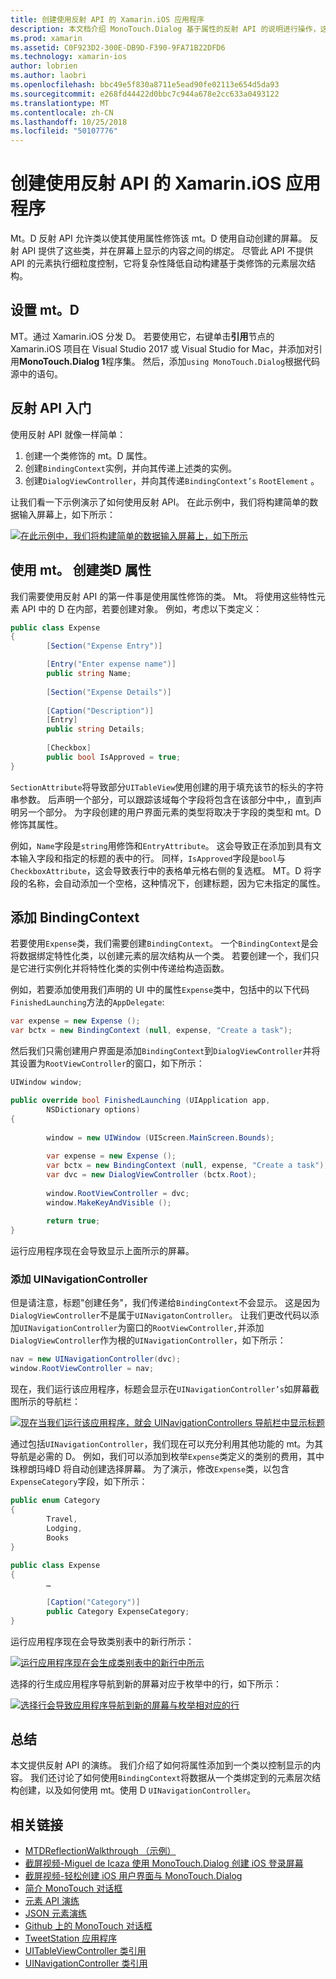 ```yaml
---
title: 创建使用反射 API 的 Xamarin.iOS 应用程序
description: 本文档介绍 MonoTouch.Dialog 基于属性的反射 API 的说明进行操作，这将创建基于使用属性修饰的类的 UI。
ms.prod: xamarin
ms.assetid: C0F923D2-300E-DB9D-F390-9FA71B22DFD6
ms.technology: xamarin-ios
author: lobrien
ms.author: laobri
ms.openlocfilehash: bbc49e5f830a8711e5ead90fe02113e654d5da93
ms.sourcegitcommit: e268fd44422d0bbc7c944a678e2cc633a0493122
ms.translationtype: MT
ms.contentlocale: zh-CN
ms.lasthandoff: 10/25/2018
ms.locfileid: "50107776"
---
```

# <a name="creating-a-xamarinios-application-using-the-reflection-api"></a>创建使用反射 API 的 Xamarin.iOS 应用程序

Mt。D 反射 API 允许类以使其使用属性修饰该 mt。D 使用自动创建的屏幕。 反射 API 提供了这些类，并在屏幕上显示的内容之间的绑定。 尽管此 API 不提供 API 的元素执行细粒度控制，它将复杂性降低自动构建基于类修饰的元素层次结构。

## <a name="setting-up-mtd"></a>设置 mt。D

MT。通过 Xamarin.iOS 分发 D。 若要使用它，右键单击**引用**节点的 Xamarin.iOS 项目在 Visual Studio 2017 或 Visual Studio for Mac，并添加对引用**MonoTouch.Dialog 1**程序集。 然后，添加`using MonoTouch.Dialog`根据代码源中的语句。

## <a name="getting-started-with-the-reflection-api"></a>反射 API 入门

使用反射 API 就像一样简单：

1.  创建一个类修饰的 mt。D 属性。
1.  创建`BindingContext`实例，并向其传递上述类的实例。 
1.  创建`DialogViewController`，并向其传递`BindingContext’s` `RootElement` 。 


让我们看一下示例演示了如何使用反射 API。 在此示例中，我们将构建简单的数据输入屏幕上，如下所示：

 [![](reflection-api-walkthrough-images/01-expense-entry.png "在此示例中，我们将构建简单的数据输入屏幕上，如下所示")](reflection-api-walkthrough-images/01-expense-entry.png#lightbox)

## <a name="creating-a-class-with-mtd-attributes"></a>使用 mt。 创建类D 属性

我们需要使用反射 API 的第一件事是使用属性修饰的类。 Mt。 将使用这些特性元素 API 中的 D 在内部，若要创建对象。 例如，考虑以下类定义：

```csharp
public class Expense
{
        [Section("Expense Entry")]

        [Entry("Enter expense name")]
        public string Name;
        
        [Section("Expense Details")]
  
        [Caption("Description")]
        [Entry]
        public string Details;
        
        [Checkbox]
        public bool IsApproved = true;
}
```

`SectionAttribute`将导致部分`UITableView`使用创建的用于填充该节的标头的字符串参数。 后声明一个部分，可以跟踪该域每个字段将包含在该部分中中,，直到声明另一个部分。
为字段创建的用户界面元素的类型将取决于字段的类型和 mt。D 修饰其属性。

例如，`Name`字段是`string`用修饰和`EntryAttribute`。 这会导致正在添加到具有文本输入字段和指定的标题的表中的行。 同样，`IsApproved`字段是`bool`与`CheckboxAttribute`，这会导致表行中的表格单元格右侧的复选框。 MT。D 将字段的名称，会自动添加一个空格，这种情况下，创建标题，因为它未指定的属性。

## <a name="adding-the-bindingcontext"></a>添加 BindingContext

若要使用`Expense`类，我们需要创建`BindingContext`。 一个`BindingContext`是会将数据绑定特性化类，以创建元素的层次结构从一个类。 若要创建一个，我们只是它进行实例化并将特性化类的实例中传递给构造函数。

例如，若要添加使用我们声明的 UI 中的属性`Expense`类中，包括中的以下代码`FinishedLaunching`方法的`AppDelegate`:

```csharp
var expense = new Expense ();
var bctx = new BindingContext (null, expense, "Create a task");
```

然后我们只需创建用户界面是添加`BindingContext`到`DialogViewController`并将其设置为`RootViewController`的窗口，如下所示：

```csharp
UIWindow window;

public override bool FinishedLaunching (UIApplication app, 
        NSDictionary options)
{
   
        window = new UIWindow (UIScreen.MainScreen.Bounds);
            
        var expense = new Expense ();
        var bctx = new BindingContext (null, expense, "Create a task");
        var dvc = new DialogViewController (bctx.Root);
            
        window.RootViewController = dvc;
        window.MakeKeyAndVisible ();
            
        return true;
}
```

运行应用程序现在会导致显示上面所示的屏幕。

### <a name="adding-a-uinavigationcontroller"></a>添加 UINavigationController

但是请注意，标题"创建任务"，我们传递给`BindingContext`不会显示。 这是因为`DialogViewController`不是属于`UINavigatonController`。 让我们更改代码以添加`UINavigationController`为窗口的`RootViewController,`并添加`DialogViewController`作为根的`UINavigationController`，如下所示：

```csharp
nav = new UINavigationController(dvc);
window.RootViewController = nav;
```

现在，我们运行该应用程序，标题会显示在`UINavigationController’s`如屏幕截图所示的导航栏：

 [![](reflection-api-walkthrough-images/02-create-task.png "现在当我们运行该应用程序，就会 UINavigationControllers 导航栏中显示标题")](reflection-api-walkthrough-images/02-create-task.png#lightbox)

通过包括`UINavigationController`，我们现在可以充分利用其他功能的 mt。为其导航是必需的 D。 例如，我们可以添加到枚举`Expense`类定义的类别的费用，其中珠穆朗玛峰D 将自动创建选择屏幕。 为了演示，修改`Expense`类，以包含`ExpenseCategory`字段，如下所示：

```csharp
public enum Category
{
        Travel,
        Lodging,
        Books
}
        
public class Expense
{
        …

        [Caption("Category")]
        public Category ExpenseCategory;
}
```

运行应用程序现在会导致类别表中的新行所示：

 [![](reflection-api-walkthrough-images/03-set-details.png "运行应用程序现在会生成类别表中的新行中所示")](reflection-api-walkthrough-images/03-set-details.png#lightbox)

选择的行生成应用程序导航到新的屏幕对应于枚举中的行，如下所示：

 [![](reflection-api-walkthrough-images/04-set-category.png "选择行会导致应用程序导航到新的屏幕与枚举相对应的行")](reflection-api-walkthrough-images/04-set-category.png#lightbox)

 <a name="Summary" />


## <a name="summary"></a>总结

本文提供反射 API 的演练。 我们介绍了如何将属性添加到一个类以控制显示的内容。 我们还讨论了如何使用`BindingContext`将数据从一个类绑定到的元素层次结构创建，以及如何使用 mt。使用 D `UINavigationController`。


## <a name="related-links"></a>相关链接

- [MTDReflectionWalkthrough （示例）](https://developer.xamarin.com/samples/MTDReflectionWalkthrough/)
- [截屏视频-Miguel de Icaza 使用 MonoTouch.Dialog 创建 iOS 登录屏幕](http://youtu.be/3butqB1EG0c)
- [截屏视频-轻松创建 iOS 用户界面与 MonoTouch.Dialog](http://youtu.be/j7OC5r8ZkYg)
- [简介 MonoTouch 对话框](~/ios/user-interface/monotouch.dialog/index.md)
- [元素 API 演练](~/ios/user-interface/monotouch.dialog/elements-api-walkthrough.md)
- [JSON 元素演练](~/ios/user-interface/monotouch.dialog/monotouch.dialog-json-markup.md)
- [Github 上的 MonoTouch 对话框](https://github.com/migueldeicaza/MonoTouch.Dialog)
- [TweetStation 应用程序](https://github.com/migueldeicaza/TweetStation)
- [UITableViewController 类引用](http://developer.apple.com/library/ios/#DOCUMENTATION/UIKit/Reference/UITableViewController_Class/Reference/Reference.html)
- [UINavigationController 类引用](http://developer.apple.com/library/ios/#documentation/UIKit/Reference/UINavigationController_Class/Reference/Reference.html)
